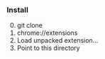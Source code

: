 ### Install

0) git clone 
1) chrome://extensions
2) Load unpacked extension...
3) Point to this directory